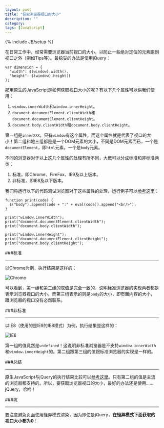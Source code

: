 ```yaml
---
layout: post
title: "获取浏览器视口的大小"
description: ""
category: 
tags: [JavaScript]
---
```

{% include JB/setup %}

在日常工作中，经常需要浏览器当前视口的大小，以防止一些绝对定位的元素跑到视口之外（例如Tips等）。最稳妥的办法是使用jQuery：

    var dimension = {
      "width": $(window).width(),
      "height": $(window).height()
    };

那用原生的JavaScript是如何获取视口大小的呢？有以下几个属性可以供我们使用：

1. `window.innerWidth`和`window.innerHeight`。
2. `document.documentElement.clientWidth`和`document.documentElement.clientHeight`。
3. `document.body.clientWidth`和`document.body.clientHeight`。

第一组是`innerXXX`，只有`window`有这个属性，而这个属性就是代表了视口的大小！第二组和地三组都是是一个DOM元素的大小，不同是DOM元素而已，一个是`documentElement`，即`html`元素，一个是`body`元素。

不同的浏览器对于以上这几个属性的处理有所不同，大概可以分成标准和非标准两类：

1. 标准，即Chrome、FireFox、IE9及以上版本。
2. 非标准，即IE8及以下版本。

我们将运行以下的代码测试浏览器对于这些属性的处理，运行例子可以[参考这里](http://jsfiddle.net/s4PhQ/show/)：

    function print(code) {
      $("body").append(code + ":" + eval(code)).append("<br/>");
    }

    print("window.innerWidth");
    print("document.documentElement.clientWidth");
    print("document.body.clientWidth");

    print("window.innerHeight");
    print("document.documentElement.clientHeight");
    print("document.body.clientHeight");

###标准
____

以Chrome为例，执行结果是这样的：

![Chrome](https://raw.github.com/dafeizizhu/dafeizizhu.github.com/master/images/2013-09-05/Chrome.PNG)

可以看到，第一组和第二组的取值是完全一致的，说明标准浏览器的实现两者都是表示浏览器视口的大小。而第三组表示的则是`body`的大小，即页面内容的大小，跟浏览器的视口没有必然联系。

###非标准
____

以IE8（使用的是IE9的IE8模式）为例，执行结果是这样的：

![IE8](https://raw.github.com/dafeizizhu/dafeizizhu.github.com/master/images/2013-09-05/IE8.PNG)

第一组的值竟然是`undefined`！这说明非标准浏览器是不支持`window.innerWidth`和`window.innerHeight`的。第二组跟第三组的值跟标准浏览器的实现是一样的。

###总结
____

原生JavaScript与jQuery的执行结果比较可以[参考这里](http://jsfiddle.net/xxQaA/1/show/)。只有第二组的值是主流的浏览器都支持的。所以，要获取浏览器视口的大小，最好的办法还是使用……jQuery，哈哈！

###坑
____

要注意避免页面使用怪异模式渲染，因为即使是jQuery，**在怪异模式下面获取的视口大小都为0**！
